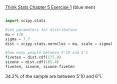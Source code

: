 [Think Stats Chapter 5 Exercise 1](http://greenteapress.com/thinkstats2/html/thinkstats2006.html#toc50) (blue men)

>> 
```python

import scipy.stats

#set parameters for distribution
mu = 178
sigma = 7.7
dist = scipy.stats.norm(loc = mu, scale = sigma)

#how many people between 5'10 and 6'1
fiveten = dist.cdf(177.8)
sixone = dist.cdf(185.4)
fiveten, sixone, sixone-fiveten

```
34.2% of the sample are between 5'10 and 6'1.
